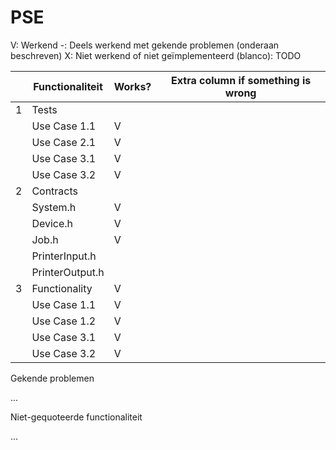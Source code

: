 # PSE

V: Werkend
-: Deels werkend met gekende problemen (onderaan beschreven)
X: Niet werkend of niet geïmplementeerd
(blanco): TODO


|   | Functionaliteit | Works? | Extra column if something is wrong |
|---|-----------------|--------|------------------------------------|
| 1 | Tests           |        |                                    |
|   | Use Case 1.1    | V      |                                    |
|   | Use Case 2.1    | V      |                                    |
|   | Use Case 3.1    | V      |                                    |
|   | Use Case 3.2    | V      |                                    |
| 2 | Contracts       |        |                                    |
|   | System.h        | V      |                                    |
|   | Device.h        | V      |                                    |
|   | Job.h           | V      |                                    |
|   | PrinterInput.h  |        |                                    |
|   | PrinterOutput.h |        |                                    |
| 3 | Functionality   | V      |                                    |
|   | Use Case 1.1    | V      |                                    |
|   | Use Case 1.2    | V      |                                    |
|   | Use Case 3.1    | V      |                                    |
|   | Use Case 3.2    | V      |                                    |

Gekende problemen

...

Niet-gequoteerde functionaliteit

...
